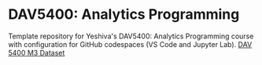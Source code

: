 # DAV5400: Analytics Programming

Template repository for Yeshiva's DAV5400: Analytics Programming course with configuration for GitHub codespaces (VS Code and Jupyter Lab).
[DAV 5400 M3 Dataset](https://github.com/shivakrishna67/Data_analytics/raw/main/M3_Data.csv)
